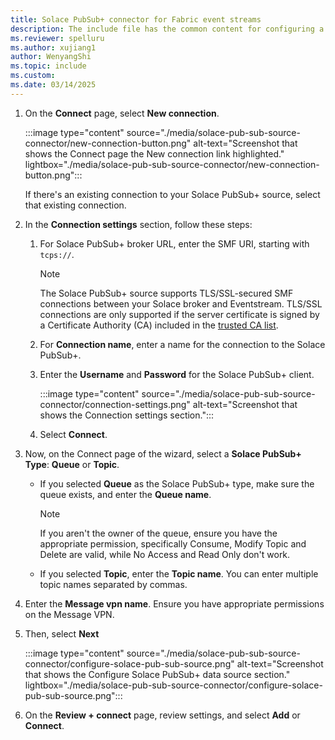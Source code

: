 ```yaml
---
title: Solace PubSub+ connector for Fabric event streams
description: The include file has the common content for configuring a Solace PubSub+ connector for Fabric event streams and Real-Time hub. 
ms.reviewer: spelluru
ms.author: xujiang1
author: WenyangShi
ms.topic: include
ms.custom:
ms.date: 03/14/2025
---
```



1. On the **Connect** page, select **New connection**.

    :::image type="content" source="./media/solace-pub-sub-source-connector/new-connection-button.png" alt-text="Screenshot that shows the Connect page the New connection link highlighted." lightbox="./media/solace-pub-sub-source-connector/new-connection-button.png":::     

    If there's an existing connection to your Solace PubSub+ source, select that existing connection. 
1. In the **Connection settings** section, follow these steps:
    1. For Solace PubSub+ broker URL, enter the SMF URI, starting with `tcps://`. 

        > [!NOTE]
        > The Solace PubSub+ source supports TLS/SSL-secured SMF connections between your Solace broker and Eventstream. 
        > TLS/SSL connections are only supported if the server certificate is signed by a Certificate Authority (CA) included in the [trusted CA list](https://github.com/microsoft/fabric-event-streams/blob/main/References/certificate-authority-list/trusted-ca-list.txt).
    1. For **Connection name**, enter a name for the connection to the Solace PubSub+. 
    1. Enter the **Username** and **Password** for the Solace PubSub+ client. 

        :::image type="content" source="./media/solace-pub-sub-source-connector/connection-settings.png" alt-text="Screenshot that shows the Connection settings section.":::  
    1. Select **Connect**. 
1. Now, on the Connect page of the wizard, select a **Solace PubSub+ Type**: **Queue** or **Topic**.
    - If you selected **Queue** as the Solace PubSub+ type, make sure the queue exists, and enter the **Queue name**. 
    
        > [!NOTE]
        > If you aren't the owner of the queue, ensure you have the appropriate permission, specifically Consume, Modify Topic and Delete are valid, while No Access and Read Only don't work. 
    - If you selected **Topic**, enter the **Topic name**. You can enter multiple topic names separated by commas.  
1. Enter the **Message vpn name**. Ensure you have appropriate permissions on the Message VPN.
1. Then, select **Next**

    :::image type="content" source="./media/solace-pub-sub-source-connector/configure-solace-pub-sub-source.png" alt-text="Screenshot that shows the Configure Solace PubSub+ data source section." lightbox="./media/solace-pub-sub-source-connector/configure-solace-pub-sub-source.png":::                
1. On the **Review + connect** page, review settings, and select **Add** or **Connect**. 
